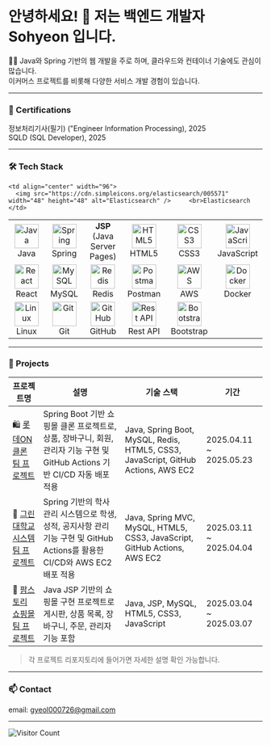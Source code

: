<h1>안녕하세요! 👋 저는 백엔드 개발자 Sohyeon 입니다.</h1>

<p>👩‍💻 Java와 Spring 기반의 웹 개발을 주로 하며, 클라우드와 컨테이너 기술에도 관심이 많습니다.<br>
이커머스 프로젝트를 비롯해 다양한 서비스 개발 경험이 있습니다.</p>

---

### 📜 Certifications
<p>정보처리기사(필기) ("Engineer Information Processing), 2025<br>
SQLD (SQL Developer), 2025</p>

---

<h3>🛠 Tech Stack</h3>

<table>
  <tr>
    <td align="center" width="96">
      <img src="https://skillicons.dev/icons?i=java" width="48" height="48" alt="Java" /><br>Java
    </td>
    <td align="center" width="96">
      <img src="https://skillicons.dev/icons?i=spring" width="48" height="48" alt="Spring" /><br>Spring
    </td>
    <td align="center" width="96">
      <strong>JSP</strong><br>(Java Server Pages)
    </td>
    <td align="center" width="96">
      <img src="https://skillicons.dev/icons?i=html" width="48" height="48" alt="HTML5" /><br>HTML5
    </td>
    <td align="center" width="96">
      <img src="https://skillicons.dev/icons?i=css" width="48" height="48" alt="CSS3" /><br>CSS3
    </td>
    <td align="center" width="96">
      <img src="https://techstack-generator.vercel.app/js-icon.svg" width="48" height="48" alt="JavaScript" /><br>JavaScript
    </td>
  </tr>
  <tr>
    <td align="center" width="96">
      <img src="https://skillicons.dev/icons?i=react" width="48" height="48" alt="React" /><br>React
    </td>
    <td align="center" width="96">
      <img src="https://skillicons.dev/icons?i=mysql" width="48" height="48" alt="MySQL" /><br>MySQL
    </td>
    <td align="center" width="96">
      <img src="https://skillicons.dev/icons?i=redis" width="48" height="48" alt="Redis" /><br>Redis
    </td>
    <td align="center" width="96">
      <img src="https://skillicons.dev/icons?i=postman" width="48" height="48" alt="Postman" /><br>Postman
    </td>
    <td align="center" width="96">
      <img src="https://skillicons.dev/icons?i=aws" width="48" height="48" alt="AWS" /><br>AWS
    </td>
    <td align="center" width="96">
      <img src="https://techstack-generator.vercel.app/docker-icon.svg" width="48" height="48" alt="Docker" /><br>Docker
    </td>
  </tr>
  <tr>
    <td align="center" width="96">
      <img src="https://skillicons.dev/icons?i=linux" width="48" height="48" alt="Linux" /><br>Linux
    </td>
    <td align="center" width="96">
      <img src="https://skillicons.dev/icons?i=git" width="48" height="48" alt="Git" /><br>Git
    </td>
    <td align="center" width="96">
      <img src="https://techstack-generator.vercel.app/github-icon.svg" width="48" height="48" alt="GitHub" /><br>GitHub
    </td>
    <td align="center" width="96">
      <img src="https://techstack-generator.vercel.app/restapi-icon.svg" width="48" height="48" alt="Rest API" /><br>Rest API
    </td>
    <td align="center" width="96">
      <img src="https://skillicons.dev/icons?i=bootstrap" width="48" height="48" alt="Bootstrap" /><br>Bootstrap
    </td>
    
    <td align="center" width="96">
      <img src="https://cdn.simpleicons.org/elasticsearch/005571" width="48" height="48" alt="Elasticsearch" />     <br>Elasticsearch
    </td>
  </tr>
</table>

---

### 🔗 Projects

| 프로젝트명 | 설명 | 기술 스택 | 기간 |
|-----------|------|-----------|------|
| 🛍 [롯데ON 클론 팀 프로젝트](https://github.com/Gyeol00/lotteon) | Spring Boot 기반 쇼핑몰 클론 프로젝트로, 상품, 장바구니, 회원, 관리자 기능 구현 및 GitHub Actions 기반 CI/CD 자동 배포 적용 | Java, Spring Boot, MySQL, Redis, HTML5, CSS3, JavaScript, GitHub Actions, AWS EC2 | 2025.04.11 ~ 2025.05.23 |
| 🏫 [그린대학교 시스템 팀 프로젝트](https://github.com/Gyeol00/greenUniversity) | Spring 기반의 학사 관리 시스템으로 학생, 성적, 공지사항 관리 기능 구현 및 GitHub Actions를 활용한 CI/CD와 AWS EC2 배포 적용 | Java, Spring MVC, MySQL, HTML5, CSS3, JavaScript, GitHub Actions, AWS EC2 | 2025.03.11 ~ 2025.04.04 |
| 🛒 [팜스토리 쇼핑몰 팀 프로젝트](https://github.com/Gyeol00/farmStory) | Java JSP 기반의 쇼핑몰 구현 프로젝트로 게시판, 상품 목록, 장바구니, 주문, 관리자 기능 포함 | Java, JSP, MySQL, HTML5, CSS3, JavaScript | 2025.03.04 ~ 2025.03.07 |

> 각 프로젝트 리포지토리에 들어가면 자세한 설명 확인 가능합니다.
<!--
| 📦 [상품 검색 최적화 시스템 with Elasticsearch](https://github.com/Gyeol00/elasticsearch-project) | 쇼핑몰 상품 목록 데이터를 크롤링하여 MySQL에 저장하고, Logstash로 Elasticsearch에 자동 연동 후 Nori 형태소 분석기로 검색 정확도 개선. Kibana를 통해 데이터 시각화도 구현 | Java, Spring Boot, MySQL, Logstash, Elasticsearch, Kibana, HTML5, CSS3, JavaScript | 2025.05 ~ 진행 중 |
[이커머스 시스템](https://github.com/Gyeol00/ecommerce)  
[개인 포트폴리오 웹사이트](...)
-->
---

### 📫 Contact

email: gyeol000726@gmail.com  
<!--[LinkedIn](https://linkedin.com/in/...)-->

---

![Visitor Count](https://profile-counter.glitch.me/Gyeol00/count.svg)

